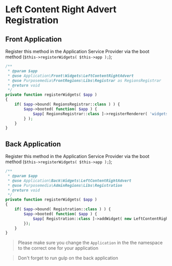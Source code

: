
# Left Content Right Advert Registration

## Front Application

Register this method in the Application Service Provider via the boot method (`$this->registerWidgets( $this->app );`);

```php
/**
 * @param $app
 * @use Application\Front\Widgets\LeftContentRightAdvert
 * @use Purposemedia\FrontRegions\Libs\Registrar as RegionsRegistrar
 * @return void
 */
private function registerWidgets( $app )
{
    if( $app->bound( RegionsRegistrar::class ) ) {
        $app->booted( function( $app ) {
            $app[ RegionsRegistrar::class ]->registerRenderer( 'widgets.left-content-right-advert', new LeftContentRightAdvert );
        } );
    }
}
```

## Back Application

Register this method in the Application Service Provider via the boot method (`$this->registerWidgets( $this->app );`);

```php
/**
 * @param $app
 * @use Application\Back\Widgets\LeftContentRightAdvert
 * @use Purposemedia\AdminRegions\Libs\Registration
 * @return void
 */
private function registerWidgets( $app )
{
    if( $app->bound( Registration::class ) ) {
        $app->booted( function( $app ) {
            $app[ Registration::class ]->addWidget( new LeftContentRightAdvert );
        });
    }
}
```

>Please make sure you change the `Application` in the the namespace to the correct one for your application

>Don't forget to run gulp on the back application
